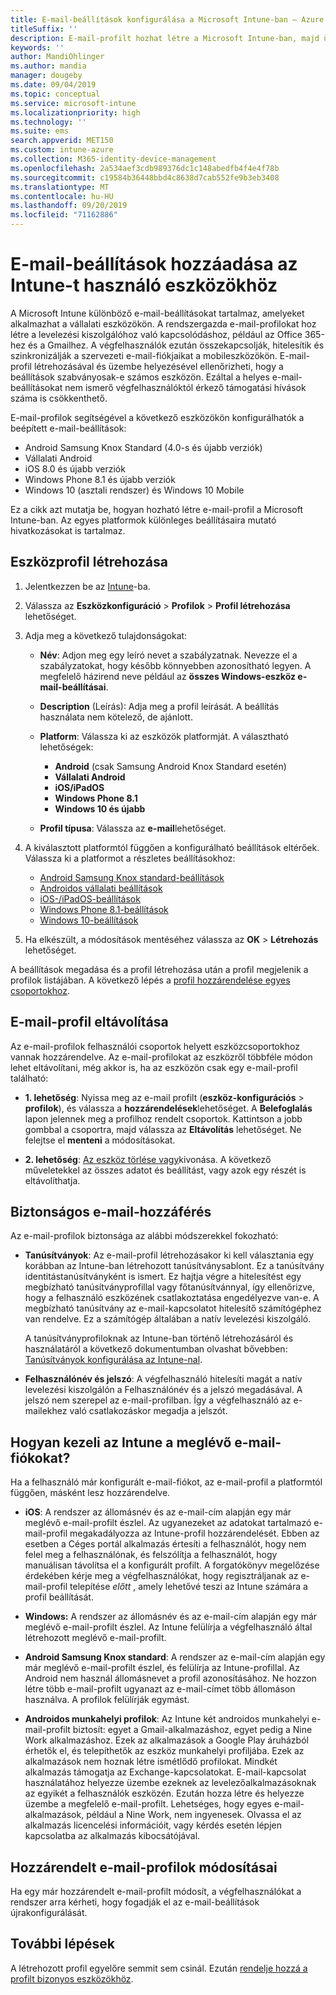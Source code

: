```yaml
---
title: E-mail-beállítások konfigurálása a Microsoft Intune-ban – Azure | Microsoft Docs
titleSuffix: ''
description: E-mail-profilt hozhat létre a Microsoft Intune-ban, majd üzembe helyezheti ezt a profilt Android Enterprise-, iOS- és Windows-eszközökön. E-mail-profil használatával olyan gyakori e-mail-beállítások konfigurálhatók, mint a levelezési kiszolgáló, és az Ön által felügyelt eszközökön a vállalati levelezéshez való csatlakozáshoz használt hitelesítési módszer.
keywords: ''
author: MandiOhlinger
ms.author: mandia
manager: dougeby
ms.date: 09/04/2019
ms.topic: conceptual
ms.service: microsoft-intune
ms.localizationpriority: high
ms.technology: ''
ms.suite: ems
search.appverid: MET150
ms.custom: intune-azure
ms.collection: M365-identity-device-management
ms.openlocfilehash: 2a534aef3cdb989376dc1c148abedfb4f4e4f78b
ms.sourcegitcommit: c19584b36448bbd4c8638d7cab552fe9b3eb3408
ms.translationtype: MT
ms.contentlocale: hu-HU
ms.lasthandoff: 09/20/2019
ms.locfileid: "71162886"
---
```

# <a name="add-email-settings-to-devices-using-intune"></a>E-mail-beállítások hozzáadása az Intune-t használó eszközökhöz

A Microsoft Intune különböző e-mail-beállításokat tartalmaz, amelyeket alkalmazhat a vállalati eszközökön. A rendszergazda e-mail-profilokat hoz létre a levelezési kiszolgálóhoz való kapcsolódáshoz, például az Office 365-hez és a Gmailhez. A végfelhasználók ezután összekapcsolják, hitelesítik és szinkronizálják a szervezeti e-mail-fiókjaikat a mobileszközökön. E-mail-profil létrehozásával és üzembe helyezésével ellenőrizheti, hogy a beállítások szabványosak-e számos eszközön. Ezáltal a helyes e-mail-beállításokat nem ismerő végfelhasználóktól érkező támogatási hívások száma is csökkenthető.

E-mail-profilok segítségével a következő eszközökön konfigurálhatók a beépített e-mail-beállítások:

- Android Samsung Knox Standard (4.0-s és újabb verziók)
- Vállalati Android
- iOS 8.0 és újabb verziók
- Windows Phone 8.1 és újabb verziók
- Windows 10 (asztali rendszer) és Windows 10 Mobile

Ez a cikk azt mutatja be, hogyan hozható létre e-mail-profil a Microsoft Intune-ban. Az egyes platformok különleges beállításaira mutató hivatkozásokat is tartalmaz.

## <a name="create-a-device-profile"></a>Eszközprofil létrehozása

1. Jelentkezzen be az [Intune](https://go.microsoft.com/fwlink/?linkid=2090973)-ba.
2. Válassza az **Eszközkonfiguráció** > **Profilok** > **Profil létrehozása** lehetőséget.
3. Adja meg a következő tulajdonságokat:

    - **Név**: Adjon meg egy leíró nevet a szabályzatnak. Nevezze el a szabályzatokat, hogy később könnyebben azonosítható legyen. A megfelelő házirend neve például az **összes Windows-eszköz e-mail-beállításai**.
    - **Description** (Leírás): Adja meg a profil leírását. A beállítás használata nem kötelező, de ajánlott.
    - **Platform**: Válassza ki az eszközök platformját. A választható lehetőségek:

        - **Android** (csak Samsung Android Knox Standard esetén)
        - **Vállalati Android**
        - **iOS/iPadOS**
        - **Windows Phone 8.1**
        - **Windows 10 és újabb**

    - **Profil típusa**: Válassza az **e-mail**lehetőséget.

4. A kiválasztott platformtól függően a konfigurálható beállítások eltérőek. Válassza ki a platformot a részletes beállításokhoz:

    - [Android Samsung Knox standard-beállítások](email-settings-android.md)
    - [Androidos vállalati beállítások](email-settings-android-enterprise.md)
    - [iOS-/iPadOS-beállítások](email-settings-ios.md)
    - [Windows Phone 8.1-beállítások](email-settings-windows-phone-8-1.md)
    - [Windows 10-beállítások](email-settings-windows-10.md)

5. Ha elkészült, a módosítások mentéséhez válassza az **OK** > **Létrehozás** lehetőséget.

A beállítások megadása és a profil létrehozása után a profil megjelenik a profilok listájában. A következő lépés a [profil hozzárendelése egyes csoportokhoz](device-profile-assign.md).

## <a name="remove-an-email-profile"></a>E-mail-profil eltávolítása

Az e-mail-profilok felhasználói csoportok helyett eszközcsoportokhoz vannak hozzárendelve. Az e-mail-profilokat az eszközről többféle módon lehet eltávolítani, még akkor is, ha az eszközön csak egy e-mail-profil található:

- **1. lehetőség**: Nyissa meg az e-mail profilt (**eszköz-konfigurációs** > **profilok**), és válassza a **hozzárendelések**lehetőséget. A **Belefoglalás** lapon jelennek meg a profilhoz rendelt csoportok. Kattintson a jobb gombbal a csoportra, majd válassza az **Eltávolítás** lehetőséget. Ne felejtse el **menteni** a módosításokat.

- **2. lehetőség**: [Az eszköz törlése vagy](devices-wipe.md)kivonása. A következő műveletekkel az összes adatot és beállítást, vagy azok egy részét is eltávolíthatja.

## <a name="secure-email-access"></a>Biztonságos e-mail-hozzáférés

Az e-mail-profilok biztonsága az alábbi módszerekkel fokozható:

- **Tanúsítványok**: Az e-mail-profil létrehozásakor ki kell választania egy korábban az Intune-ban létrehozott tanúsítványsablont. Ez a tanúsítvány identitástanúsítványként is ismert. Ez hajtja végre a hitelesítést egy megbízható tanúsítványprofillal vagy főtanúsítvánnyal, így ellenőrizve, hogy a felhasználó eszközének csatlakoztatása engedélyezve van-e. A megbízható tanúsítvány az e-mail-kapcsolatot hitelesítő számítógéphez van rendelve. Ez a számítógép általában a natív levelezési kiszolgáló.

  A tanúsítványprofiloknak az Intune-ban történő létrehozásáról és használatáról a következő dokumentumban olvashat bővebben: [Tanúsítványok konfigurálása az Intune-nal](certificates-configure.md).

- **Felhasználónév és jelszó**: A végfelhasználó hitelesíti magát a natív levelezési kiszolgálón a Felhasználónév és a jelszó megadásával. A jelszó nem szerepel az e-mail-profilban. Így a végfelhasználó az e-mailekhez való csatlakozáskor megadja a jelszót.

## <a name="how-intune-handles-existing-email-accounts"></a>Hogyan kezeli az Intune a meglévő e-mail-fiókokat?

Ha a felhasználó már konfigurált e-mail-fiókot, az e-mail-profil a platformtól függően, másként lesz hozzárendelve.

- **iOS**: A rendszer az állomásnév és az e-mail-cím alapján egy már meglévő e-mail-profilt észlel. Az ugyanezeket az adatokat tartalmazó e-mail-profil megakadályozza az Intune-profil hozzárendelését. Ebben az esetben a Céges portál alkalmazás értesíti a felhasználót, hogy nem felel meg a felhasználónak, és felszólítja a felhasználót, hogy manuálisan távolítsa el a konfigurált profilt. A forgatókönyv megelőzése érdekében kérje meg a végfelhasználókat, hogy regisztráljanak az e-mail-profil telepítése *előtt* , amely lehetővé teszi az Intune számára a profil beállítását.

- **Windows:** A rendszer az állomásnév és az e-mail-cím alapján egy már meglévő e-mail-profilt észlel. Az Intune felülírja a végfelhasználó által létrehozott meglévő e-mail-profilt.

- **Android Samsung Knox standard**: A rendszer az e-mail-cím alapján egy már meglévő e-mail-profilt észlel, és felülírja az Intune-profillal. Az Android nem használ állomásnevet a profil azonosításához. Ne hozzon létre több e-mail-profilt ugyanazt az e-mail-címet több állomáson használva. A profilok felülírják egymást.

- **Androidos munkahelyi profilok**: Az Intune két androidos munkahelyi e-mail-profilt biztosít: egyet a Gmail-alkalmazáshoz, egyet pedig a Nine Work alkalmazáshoz. Ezek az alkalmazások a Google Play áruházból érhetők el, és telepíthetők az eszköz munkahelyi profiljába. Ezek az alkalmazások nem hoznak létre ismétlődő profilokat. Mindkét alkalmazás támogatja az Exchange-kapcsolatokat. E-mail-kapcsolat használatához helyezze üzembe ezeknek az levelezőalkalmazásoknak az egyikét a felhasználók eszközén. Ezután hozza létre és helyezze üzembe a megfelelő e-mail-profilt. Lehetséges, hogy egyes e-mail-alkalmazások, például a Nine Work, nem ingyenesek. Olvassa el az alkalmazás licencelési információit, vagy kérdés esetén lépjen kapcsolatba az alkalmazás kibocsátójával.

## <a name="changes-to-assigned-email-profiles"></a>Hozzárendelt e-mail-profilok módosításai

Ha egy már hozzárendelt e-mail-profilt módosít, a végfelhasználókat a rendszer arra kérheti, hogy fogadják el az e-mail-beállítások újrakonfigurálását.

## <a name="next-steps"></a>További lépések

A létrehozott profil egyelőre semmit sem csinál. Ezután [rendelje hozzá a profilt bizonyos eszközökhöz](device-profile-assign.md).
